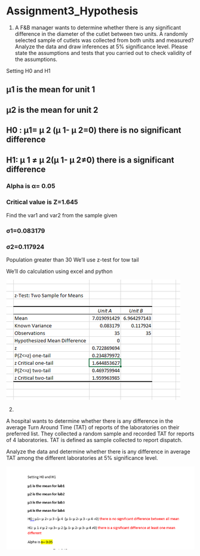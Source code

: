 # Assignment3_Hypothesis
1)
     A F&B manager wants to determine whether there is any significant difference in the diameter of the cutlet between two units. A randomly selected sample of cutlets was collected from both units and measured? Analyze the data and draw inferences at 5% significance level. Please state the assumptions and tests that you carried out to check validity of the assumptions.


Setting H0 and H1
## µ1 is the mean for unit 1
## µ2 is the mean for unit 2
## H0 : µ1= µ 2 (µ 1- µ 2=0) there is no significant difference
## H1: µ 1 ≠ µ 2(µ 1- µ 2≠0) there is a significant difference
### Alpha is α= 0.05
### Critical value is  Z=1.645
Find the var1 and var2 from the sample given 
### σ1=0.083179
### σ2=0.117924
Population greater than 30 We’ll use z-test for tow tail 

We’ll do calculation using excel and python 

 ![](image/excel.PNG)
 
2)
A hospital wants to determine whether there is any difference in the average Turn Around Time (TAT) of reports of the laboratories on their preferred list. They collected a random sample and recorded TAT for reports of 4 laboratories. TAT is defined as sample collected to report dispatch.
   
  Analyze the data and determine whether there is any difference in average TAT among the different laboratories at 5% significance level.

![](image/H0.PNG)


